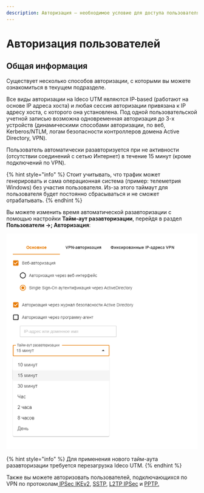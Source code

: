 ```yaml
---
description: Авторизация – необходимое условие для доступа пользователя в сеть Интернет.
---
```


# Авторизация пользователей

## Общая информация

Существует несколько способов авторизации, с которыми вы можете ознакомиться в текущем подразделе.

Все виды авторизации на Ideco UTM являются IP-based (работают на основе IP адреса хоста) и любая сессия авторизации привязана к IP адресу хоста, с которого она установлена. Под одной пользовательской учетной записью возможна одновременная авторизация до 3-х устройств (динамическими способами авторизации, по веб, Kerberos/NTLM, логам безопасности контроллеров домена Active Directory, VPN).

Пользователь автоматически разавторизуется при не активности (отсутствии соединений с сетью Интернет) в течение 15 минут (кроме подключений по VPN).

{% hint style="info" %}
Стоит учитывать, что трафик может генерировать и сама операционная система (пример: телеметрия Windows) без участия пользователя. Из-за этого таймаут для пользователя будет постоянно сбрасываться и не сможет отрабатывать.
{% endhint %}

Вы можете изменить время автоматической разавторизации с помощью настройки **Тайм-аут разавторизации**, перейдя в раздел **Пользователи ->; Авторизация**:

![](../../../.gitbook/assets/time_out_01.png)

{% hint style="info" %}
Для применения нового тайм-аута разавторизации требуется перезагрузка Ideco UTM.
{% endhint %}

Также вы можете авторизовать пользователей, подключающихся по VPN по протоколам[ IPSec IKEv2](../../services/vpn-tunnel-protocols/client-to-site/ipsec-ikev2.md), [SSTP](../../services/vpn-tunnel-protocols/client-to-site/sstp.md), [L2TP IPSec](../../services/vpn-tunnel-protocols/client-to-site/l2tp-ipsec.md) и [PPTP.](pptp.md)
